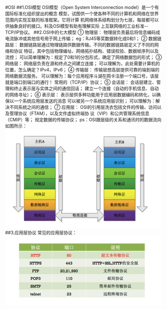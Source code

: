 #OSI
##1.OSI模型
        OSI模型（Open System Interconnection model）是一个有国际标准化组织提出的概念
    模型，试图供一个使各种不同的计算机和网络在世界范围内实现互联的标准框架。它将计算
    机网络体系结构划分为七层，每层都可以供抽象良好的接口。料及OSI模型有助有理解实际
    上互联网络的工业标准--TCP/IP协议。
##2.OSI中的七大模型
        ① 物理层：
            物理层负责最后将信息编码成电流脉冲或其他信号用于网上传输；
            eg：RJ45等奖数据转化成0和1；
        ② 数据链路层：
            数据链路层通过物理链路供数据传输。不同的数据链路层定义了不同的网络和协议
        特征，其中包括物理编址、网络拓扑结构、错误校验、数据帧序列以及流控；
            可以简单理解为：规定了0和1的分包形式，确定了网络数据包的形式；
        ③ 网络层：
            网络层负责在源和终点之间建立连接；
            可以理解为，此处需要计算机的位置，怎么确定？IPv4，IPv6；
        ④ 传输层：
            传输层想高层提供可靠的端到端的网络数据流服务。
            可以理解为：每个应用程序斗湖在网卡注册一个端口号，该层就是端口到端口的通行！
        常用的（TCP/IP）协议；
        ⑤ 会话层：
            会话层建立、管理和终止表示层与实体之间的通信回话；
            建立一个连接（自动的手机信息、自动的网络寻址）；
        ⑥ 表示层：
            表示层供多种功能用于应用层数据编码和转化，以确保以一个系统应用层发送的消息
        可以被另一个系统应用层识别；
            可以理解为：解决不同系统之间的通信；
        ⑦ 应用层：
            OSI的引用层洗衣包括文件的传输、访问以及管理协议（FTAM），以及文件虚拟终端协
        议（VIP）和公共管理系统信息（CMIP）等；
            规定数据的传输协议；
        ps：OSI跟层级的关系和通讯时的数据流向如图所示：
![各层级关系](Image/OSI.png)
##3.应用层协议
        常见的应用层协议：
![应用层协议](Image/application.png)
